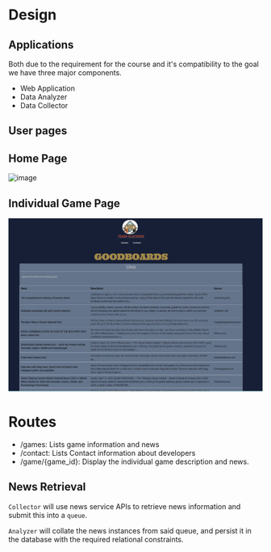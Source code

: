# Design

## Applications
Both due to the requirement for the course and it's compatibility to the goal we have three major components.
* Web Application
* Data Analyzer
* Data Collector

## User pages
## Home Page
![image](https://user-images.githubusercontent.com/47374005/233217257-43380782-dc3b-491c-a40a-65c0dd1301de.png)

## Individual Game Page
![image](https://github.com/CSCI-5828-Foundations-Sftware-Engr/slackers/blob/main/docs/images/game.png)

# Routes
- /games: Lists game information and news
- /contact: Lists Contact information about developers
- /game/{game_id}: Display the individual game description and news. 

## News Retrieval
`Collector` will use news service APIs to retrieve news information and submit this into a `queue`.

`Analyzer` will collate the news instances from said queue, and persist it in the database with the required relational constraints.
